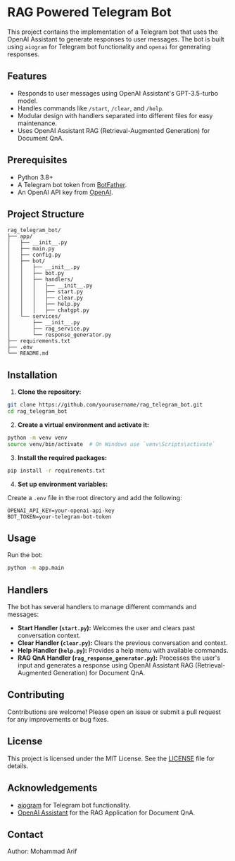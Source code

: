 
# RAG Powered Telegram Bot

This project contains the implementation of a Telegram bot that uses the OpenAI Assistant to generate responses to user messages. The bot is built using `aiogram` for Telegram bot functionality and `openai` for generating responses.

## Features

- Responds to user messages using OpenAI Assistant's GPT-3.5-turbo model.
- Handles commands like `/start`, `/clear`, and `/help`.
- Modular design with handlers separated into different files for easy maintenance.
- Uses OpenAI Assistant RAG (Retrieval-Augmented Generation) for Document QnA.

## Prerequisites

- Python 3.8+
- A Telegram bot token from [BotFather](https://t.me/BotFather).
- An OpenAI API key from [OpenAI](https://openai.com/).

## Project Structure

```
rag_telegram_bot/
├── app/
│   ├── __init__.py
│   ├── main.py
│   ├── config.py
│   ├── bot/
│   │   ├── __init__.py
│   │   ├── bot.py
│   │   ├── handlers/
│   │   │   ├── __init__.py
│   │   │   ├── start.py
│   │   │   ├── clear.py
│   │   │   ├── help.py
│   │   │   ├── chatgpt.py
│   └── services/
│       ├── __init__.py
│       ├── rag_service.py
│       └── response_generator.py
├── requirements.txt
├── .env
└── README.md
```

## Installation

1. **Clone the repository:**

```bash
git clone https://github.com/yourusername/rag_telegram_bot.git
cd rag_telegram_bot
```

2. **Create a virtual environment and activate it:**

```bash
python -m venv venv
source venv/bin/activate  # On Windows use `venv\Scripts\activate`
```

3. **Install the required packages:**

```bash
pip install -r requirements.txt
```

4. **Set up environment variables:**

Create a `.env` file in the root directory and add the following:

```env
OPENAI_API_KEY=your-openai-api-key
BOT_TOKEN=your-telegram-bot-token
```

## Usage

Run the bot:

```bash
python -m app.main
```

## Handlers

The bot has several handlers to manage different commands and messages:

- **Start Handler (`start.py`):** Welcomes the user and clears past conversation context.
- **Clear Handler (`clear.py`):** Clears the previous conversation and context.
- **Help Handler (`help.py`):** Provides a help menu with available commands.
- **RAG QnA Handler (`rag_response_generator.py`):** Processes the user's input and generates a response using OpenAI Assistant RAG (Retrieval-Augmented Generation) for Document QnA.

## Contributing

Contributions are welcome! Please open an issue or submit a pull request for any improvements or bug fixes.

## License

This project is licensed under the MIT License. See the [LICENSE](LICENSE) file for details.

## Acknowledgements

- [aiogram](https://github.com/aiogram/aiogram) for Telegram bot functionality.
- [OpenAI Assistant](https://platform.openai.com/docs/assistants/overview) for the RAG Application for Document QnA.

## Contact

Author: Mohammad Arif
